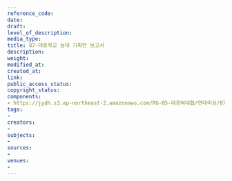 ```yaml
---
reference_code: 
date: 
draft: 
level_of_description: 
media_type: 
title: 87-대동학교 농대 기획안 보고서
description: 
weight: 
modified_at: 
created_at: 
link: 
public_access_status: 
copyright_status: 
components:
- https://jydh.s3.ap-northeast-2.amazonaws.com/RG-05-대경여대협/연대미상/87-대동학교+농대+기획안+보고서.pdf
tags:
- 
creators:
- 
subjects:
- 
sources:
- 
venues:
- 
---
```

